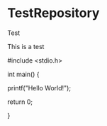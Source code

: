 # TestRepository
 Test

This is a test

#include <stdio.h>

int main()
{

printf("Hello World!");

return 0;

}


